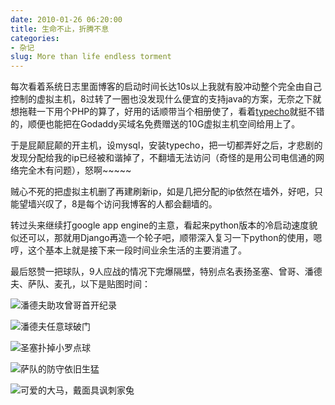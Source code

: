 ```yaml
---
date: 2010-01-26 06:20:00
title: 生命不止，折腾不息
categories: 
- 杂记
slug: More than life endless torment
---
```


每次看着系统日志里面博客的启动时间长达10s以上我就有股冲动整个完全由自己控制的虚拟主机，8过转了一圈也没发现什么便宜的支持java的方案，无奈之下就想拖鞋一下用个PHP的算了，好用的话顺带当个相册使了，看着[typecho](http://typecho.org)就挺不错的，顺便也能把在Godaddy买域名免费赠送的10G虚拟主机空间给用上了。

于是屁颠屁颠的开主机，设mysql，安装typecho，把一切都弄好之后，才悲剧的发现分配给我的ip已经被和谐掉了，不翻墙无法访问（奇怪的是用公司电信通的网络完全木有问题），怒啊~~~~~

贼心不死的把虚拟主机删了再建刷新ip，如是几把分配的ip依然在墙外，好吧，只能望墙兴叹了，8是每个访问我博客的人都会翻墙的。

转过头来继续打google app engine的主意，看起来python版本的冷启动速度貌似还可以，那就用Django再造一个轮子吧，顺带深入复习一下python的使用，嗯哼，这个基本上就是接下来一段时间业余生活的主要消遣了。

最后怒赞一把球队，9人应战的情况下完爆隔壁，特别点名表扬圣塞、曾哥、潘德夫、萨队、麦孔，以下是贴图时间：

![潘德夫助攻曾哥首开纪录](https://i1.sinaimg.cn/ty/cr/2010/0125/3570656238.jpg)

![潘德夫任意球破门](https://i1.sinaimg.cn/ty/g/p/2010-01-25/U3948P6T12D4807484F44DT20100125054157.jpg)

![圣塞扑掉小罗点球](https://i1.sinaimg.cn/ty/g/p/2010-01-25/U3948P6T12D4807506F44DT20100125063257.jpg)

![萨队的防守依旧生猛](https://i3.sinaimg.cn/ty/g/p/2010-01-25/U3948P6T12D4807445F44DT20100125051050.jpg)

![可爱的大马，戴面具讽刺家兔](https://i3.sinaimg.cn/ty/g/p/2010-01-25/U3948P6T12D4807510F44DT20100125063755.JPG)